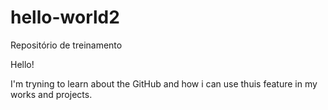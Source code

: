 # hello-world2
Repositório de treinamento

Hello!

I'm tryning to learn about the GitHub and how i can use thuis feature in my works and projects.
